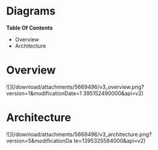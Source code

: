 # Diagrams



**Table Of Contents**

  * Overview
  * Architecture

# Overview

![](/download/attachments/5669496/v3_overview.png?version=1&modificationDate=1
395152490000&api=v2)

# Architecture

![](/download/attachments/5669496/v3_architecture.png?version=5&modificationDa
te=1395325584000&api=v2)

